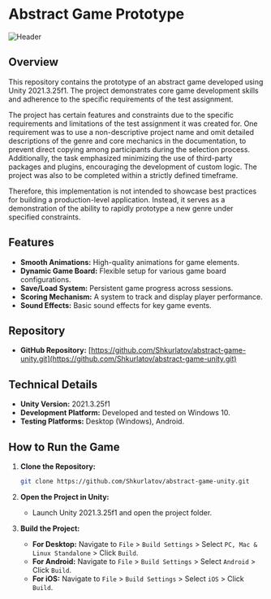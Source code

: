 # Abstract Game Prototype

![Header](docs/media/project_demo.gif)

## Overview

This repository contains the prototype of an abstract game developed using Unity 2021.3.25f1. The project demonstrates core game development skills and adherence to the specific requirements of the test assignment.

The project has certain features and constraints due to the specific requirements and limitations of the test assignment it was created for. One requirement was to use a non-descriptive project name and omit detailed descriptions of the genre and core mechanics in the documentation, to prevent direct copying among participants during the selection process. Additionally, the task emphasized minimizing the use of third-party packages and plugins, encouraging the development of custom logic. The project was also to be completed within a strictly defined timeframe.

Therefore, this implementation is not intended to showcase best practices for building a production-level application. Instead, it serves as a demonstration of the ability to rapidly prototype a new genre under specified constraints.

## Features

- **Smooth Animations:** High-quality animations for game elements.
- **Dynamic Game Board:** Flexible setup for various game board configurations.
- **Save/Load System:** Persistent game progress across sessions.
- **Scoring Mechanism:** A system to track and display player performance.
- **Sound Effects:** Basic sound effects for key game events.

## Repository

- **GitHub Repository:** [https://github.com/Shkurlatov/abstract-game-unity.git](https://github.com/Shkurlatov/abstract-game-unity.git)

## Technical Details

- **Unity Version:** 2021.3.25f1
- **Development Platform:** Developed and tested on Windows 10.
- **Testing Platforms:** Desktop (Windows), Android.

## How to Run the Game

1. **Clone the Repository:**
   ```bash
   git clone https://github.com/Shkurlatov/abstract-game-unity.git

2. **Open the Project in Unity:**
   - Launch Unity 2021.3.25f1 and open the project folder.

3. **Build the Project:**
   - **For Desktop:** Navigate to `File` > `Build Settings` > Select `PC, Mac & Linux Standalone` > Click `Build`.
   - **For Android:** Navigate to `File` > `Build Settings` > Select `Android` > Click `Build`.
   - **For iOS:** Navigate to `File` > `Build Settings` > Select `iOS` > Click `Build`.
